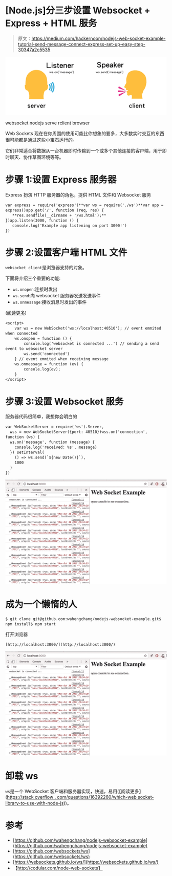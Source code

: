 # [Node.js]分三步设置 Websocket + Express + HTML 服务

> 原文：<https://medium.com/hackernoon/nodejs-web-socket-example-tutorial-send-message-connect-express-set-up-easy-step-30347a2c5535>

![](img/2b6c9408901ea279a16fac4d4dfa2da7.png)

websocket nodejs serve rclient browser

Web Sockets 现在在你周围的使用可能比你想象的要多，大多数实时交互的东西很可能都是通过这些小宝石运行的。

它们非常适合将数据从一台机器即时传输到一个或多个其他连接的客户端，用于即时聊天、协作草图环境等等。

# 步骤 1:设置 Express 服务器

Express 扮演 HTTP 服务器的角色，提供 HTML 文件和 Websocket 服务

```
var express = require('express')**var ws = require('./ws')**var app = express()app.get('/', function (req, res) {
   **res.sendfile(__dirname + '/ws.html');**
})app.listen(3000, function () {
   console.log('Example app listening on port 3000!')
})
```

# 步骤 2:设置客户端 HTML 文件

`websocket client`是浏览器支持的对象。

下面将介绍三个重要的功能:

*   `ws.onopen`:连接时发出
*   `ws.send`:向 websocket 服务器发送发送事件
*   `ws.onmessage`:接收消息时发出的事件

([阅读更多](https://developer.mozilla.org/en-US/docs/Web/API/WebSockets_API/Writing_WebSocket_client_applications))

```
<script>
    var ws = new WebSocket('ws://localhost:40510'); // event emmited when connected
    ws.onopen = function () {
        console.log('websocket is connected ...') // sending a send event to websocket server
        ws.send('connected')
    } // event emmited when receiving message 
    ws.onmessage = function (ev) {
        console.log(ev);
    }
</script>
```

# 步骤 3:设置 Websocket 服务

服务器代码很简单，我想你会明白的

```
var WebSocketServer = require('ws').Server,
  wss = new WebSocketServer({port: 40510})wss.on('connection', function (ws) {
  ws.on('message', function (message) {
    console.log('received: %s', message)
  }) setInterval(
    () => ws.send(`${new Date()}`),
    1000
  )
})
```

![](img/a3f0a82dd88b7432756f8ed74ed9f0e7.png)

# 成为一个懒惰的人

```
$ git clone git@github.com:wahengchang/nodejs-websocket-example.git$ npm install$ npm start
```

打开浏览器

```
[http://localhost:3000/](http://localhost:3000/)
```

![](img/a3f0a82dd88b7432756f8ed74ed9f0e7.png)

# 卸载 ws

`ws`是一个 WebSocket 客户端和服务器实现，快速，易用(【阅读更多】([https://stack overflow . com/questions/16392260/which-web socket-library-to-use-with-node-js](https://stackoverflow.com/questions/16392260/which-websocket-library-to-use-with-node-js)))。

# 参考

*   [https://github.com/wahengchang/nodejs-websocket-example](https://github.com/wahengchang/nodejs-websocket-example)
*   [https://github.com/websockets/ws](https://github.com/websockets/ws)
*   [https://websockets.github.io/ws/](https://websockets.github.io/ws/)
*   【http://codular.com/node-web-sockets】